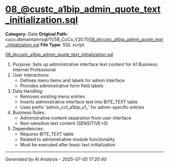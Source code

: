# 08_@custc_a1bip_admin_quote_text_initialization.sql

**Category:** Data
**Original Path:** cuco.dbmaintain/sql/11/58_CuCo_V20.11/08_@custc_a1bip_admin_quote_text_initialization.sql
**File Type:** SQL script

08_@custc_a1bip_admin_quote_text_initialization.sql
1. Purpose: Sets up administrative interface text content for A1 Business Internet Professional
2. User Interactions:
   - Defines menu items and labels for admin interface
   - Provides administrative form field labels
3. Data Handling:
   - Removes existing menu entries
   - Inserts administrative interface text into BITE_TEXT table
   - Uses prefix 'admin_cct_a1bip_v1_' for admin-specific entries
4. Business Rules:
   - Administrative content separation from user interface
   - Non-sensitive text content (SENSITIVE=0)
5. Dependencies:
   - Requires BITE_TEXT table
   - Related to administrative module functionality
   - Must be executed after basic text initialization

---
*Generated by AI Analysis - 2025-07-05 17:20:40*

